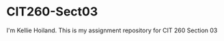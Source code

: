 CIT260-Sect03
=============

I'm Kellie Hoiland. This is my assignment repository for CIT 260 Section 03
